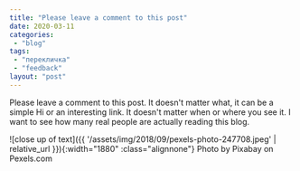```yaml
---
title: "Please leave a comment to this post"
date: 2020-03-11
categories: 
 - "blog"
tags: 
 - "перекличка"
 - "feedback"
layout: "post"
---
```


Please leave a comment to this post. It doesn't matter what, it can be a simple Hi or an interesting link. It doesn't matter when or where you see it. I want to see how many real people are actually reading this blog.

![close up of text]({{ '/assets/img/2018/09/pexels-photo-247708.jpeg' | relative_url }}){:width="1880" :class="alignnone"} Photo by Pixabay on Pexels.com
